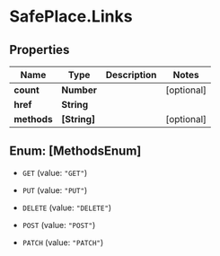 # SafePlace.Links

## Properties

Name | Type | Description | Notes
------------ | ------------- | ------------- | -------------
**count** | **Number** |  | [optional] 
**href** | **String** |  | 
**methods** | **[String]** |  | [optional] 



## Enum: [MethodsEnum]


* `GET` (value: `"GET"`)

* `PUT` (value: `"PUT"`)

* `DELETE` (value: `"DELETE"`)

* `POST` (value: `"POST"`)

* `PATCH` (value: `"PATCH"`)




